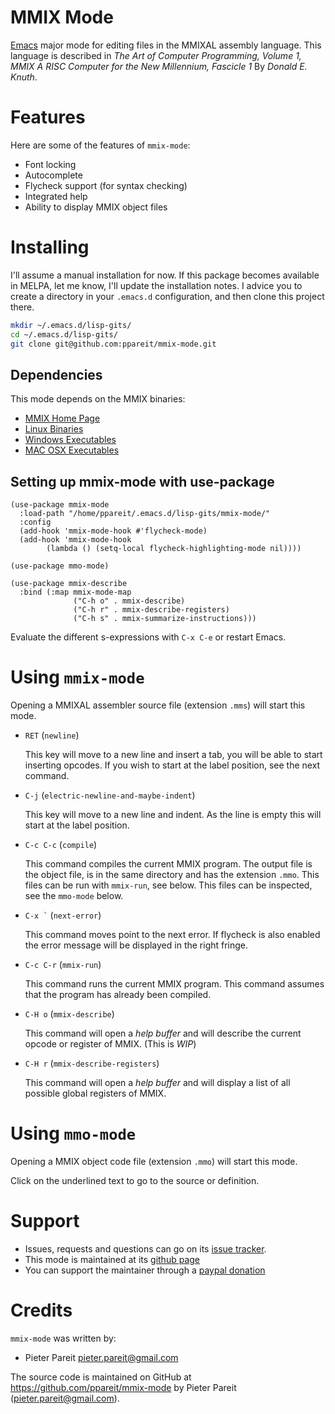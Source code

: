 MMIX Mode
===========

[Emacs](https://www.gnu.org/software/emacs/) major mode for editing
files in the MMIXAL assembly language. This language is described in
*The Art of Computer Programming, Volume 1, MMIX A RISC Computer for
the New Millennium, Fascicle 1* By *Donald E. Knuth*.

Features
==========

Here are some of the features of `mmix-mode`:

* Font locking
* Autocomplete
* Flycheck support (for syntax checking)
* Integrated help
* Ability to display MMIX object files

Installing
============

I'll assume a manual installation for now. If this package becomes
available in MELPA, let me know, I'll update the installation notes.
I advice you to create a directory in your `.emacs.d` configuration,
and then clone this project there.

``` bash
mkdir ~/.emacs.d/lisp-gits/
cd ~/.emacs.d/lisp-gits/
git clone git@github.com:ppareit/mmix-mode.git
```

Dependencies
---------------

This mode depends on the MMIX binaries:

* [MMIX Home Page](http://mmix.cs.hm.edu/)
* [Linux Binaries](http://mmix.cs.hm.edu/bin/index.html)
* [Windows Executables](http://mmix.cs.hm.edu/exe/index.html)
* [MAC OSX Executables](http://mmix.cs.hm.edu/osx/index.html)

Setting up mmix-mode with use-package
---------------------------------------------

``` emacs-lisp
(use-package mmix-mode
  :load-path "/home/ppareit/.emacs.d/lisp-gits/mmix-mode/"
  :config
  (add-hook 'mmix-mode-hook #'flycheck-mode)
  (add-hook 'mmix-mode-hook
	    (lambda () (setq-local flycheck-highlighting-mode nil))))

(use-package mmo-mode)

(use-package mmix-describe
  :bind (:map mmix-mode-map
              ("C-h o" . mmix-describe)
              ("C-h r" . mmix-describe-registers)
              ("C-h s" . mmix-summarize-instructions)))
```
Evaluate the different s-expressions with `C-x C-e` or restart Emacs.

Using `mmix-mode`
==============================

Opening a MMIXAL assembler source file (extension `.mms`) will start
this mode.

* `RET` (`newline`)
  
  This key will move to a new line and insert a tab, you will be able
  to start inserting opcodes. If you wish to start at the label
  position, see the next command.

* `C-j` (`electric-newline-and-maybe-indent`)

  This key will move to a new line and indent. As the line is empty
  this will start at the label position.

* `C-c C-c` (`compile`)
  
  This command compiles the current MMIX program.  The output file is
  the object file, is in the same directory and has the extension
  `.mmo`. This files can be run with `mmix-run`, see below. This files
  can be inspected, see the `mmo-mode` below.

* `` C-x ` `` (`next-error`)
  
  This command moves point to the next error. If flycheck is also
  enabled the error message will be displayed in the right fringe.

* `C-c C-r` (`mmix-run`)
  
  This command runs the current MMIX program. This command assumes
  that the program has already been compiled.

* `C-H o` (`mmix-describe`)

  This command will open a *help buffer* and will describe the current
  opcode or register of MMIX. (This is _WIP_)
  
* `C-H r` (`mmix-describe-registers`)

  This command will open a *help buffer* and will display a list
  of all possible global registers of MMIX.

Using `mmo-mode`
===================

Opening a MMIX object code file (extension `.mmo`) will start this
mode.

Click on the underlined text to go to the source or definition.

<!-- Customizing -->
<!-- ============= -->

<!-- TBD -->

Support
========

* Issues, requests and questions can go on its [issue tracker](https://github.com/ppareit/mmix-mode/issues).
* This mode is maintained at its [github page](https://github.com/ppareit/mmix-mode)
* You can support the maintainer through a [paypal donation](https://www.paypal.com/cgi-bin/webscr?cmd=_s-xclick&hosted_button_id=ZBVLYKWYMXQ3G)

Credits
========

`mmix-mode` was written by:

* Pieter Pareit <pieter.pareit@gmail.com>

The source code is maintained on GitHub at
<https://github.com/ppareit/mmix-mode> by Pieter Pareit
(<pieter.pareit@gmail.com>).
